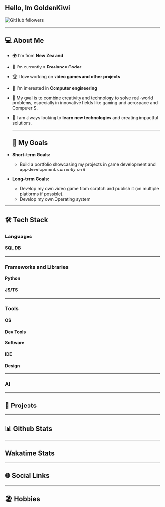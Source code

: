 ## Hello, Im GoldenKiwi

  ![GitHub followers](https://img.shields.io/github/followers/GoldenDev20?style=plastic&label=Folow%20me)

---

## 💻 About Me

- 🌍 I’m from **New Zealand**
- 💼 I’m currently a **Freelance Coder**
- 🏆 I love working on **video games and other projects**
- 🔭 I’m interested in **Computer engineering**
- 🎯 My goal is to combine creativity and technology to solve real-world problems, especially in innovative fields like gaming and aerospace and Computer S.
- 🧠 I am always looking to **learn new technologies** and creating impactful solutions.

  ---

  ## 🚀 My Goals

- **Short-term Goals:**
  - Build a portfolio showcasing my projects in game development and app development. *currently on it*
- **Long-term Goals:**
  - Develop my own video game from scratch and publish it (on multiple platforms if possible).
  - Develop my own Operating system
 
---
## 🛠️ Tech Stack

### Languages

#### SQL DB

---
### Frameworks and Libraries
#### Python

#### JS/TS

---

### Tools
#### OS

#### Dev Tools

#### Software

#### IDE

#### Design

---

### AI

---

## 🚀 Projects

---

## 📊 Github Stats

---

## Wakatime Stats

---

## 🌐 Social Links

---

## 🏖️ Hobbies


